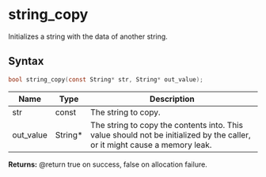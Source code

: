 # string_copy

Initializes a string with the data of another string.

## Syntax

```c
bool string_copy(const String* str, String* out_value);
```

| Name | Type | Description |
| --- | --- | --- |
| str | const | The string to copy. |
| out_value | String* | The string to copy the contents into. This value should not be initialized by the caller, or it might cause a memory leak. |

**Returns:** @return true on success, false on allocation failure.

